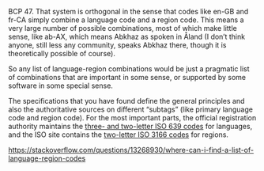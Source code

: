 BCP 47. That system is orthogonal in the sense that codes like en-GB and fr-CA simply combine a language code and a region code. This means a very large number of possible combinations, most of which make little sense, like ab-AX, which means Abkhaz as spoken in Åland (I don’t think anyone, still less any community, speaks Abkhaz there, though it is theoretically possible of course).

So any list of language-region combinations would be just a pragmatic list of combinations that are important in some sense, or supported by some software in some special sense.

The specifications that you have found define the general principles and also the authoritative sources on different “subtags” (like primary language code and region code). For the most important parts, the official registration authority maintains the [three- and two-letter ISO 639 codes](http://www.loc.gov/standards/iso639-2/php/code_list.php) for languages, and the ISO site contains the [two-letter ISO 3166 codes](http://www.iso.org/iso/country_codes/iso_3166_code_lists/country_names_and_code_elements.htm) for regions.

https://stackoverflow.com/questions/13268930/where-can-i-find-a-list-of-language-region-codes
